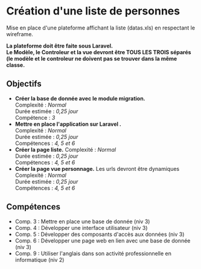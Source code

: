 # Création d'une liste de personnes
Mise en place d'une plateforme affichant la liste (datas.xls) en respectant le wireframe.


**La plateforme doit être faite sous Laravel.**  
**Le Modèle, le Controleur et la vue devront être TOUS LES TROIS séparés (le modèle et le controleur ne doivent pas se trouver dans la même classe.**

## Objectifs
* **Créer la base de donnée avec le module migration.**  
    Complexité : *Normal*  
    Durée estimée : *0,25 jour*  
    Compétence : *3*
* **Mettre en place l'application sur Laravel .**  
    Complexité : *Normal*  
    Durée estimée : *0,25 jour*  
    Compétences : *4, 5 et 6*  
* **Créer la page liste.**
    Complexité : *Normal*  
    Durée estimée : *0,25 jour*  
    Compétences : *4, 5 et 6*  
* **Créer la page vue personnage.** Les urls devront être dynamiques
    Complexité : *Normal*  
    Durée estimée : *0,25 jour*  
    Compétences : *4, 5 et 6*  


## Compétences
* Comp. 3 : Mettre en place une base de donnée (niv 3)
* Comp. 4 : Développer une interface utilisateur (niv 3)
* Comp. 5 : Développer des composants d'accès aux données (niv 3)
* Comp. 6 : Développer une page web en lien avec une base de donnée (niv 3)
* Comp. 9 : Utiliser l'anglais dans son activité professionnelle en informatique (niv 2)
